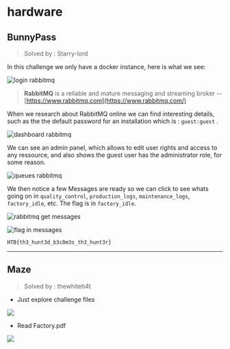 # hardware

## BunnyPass
> Solved by : Starry-lord

In this challenge we only have a docker instance, here is what we see: 

![login rabbitmq](https://i.imgur.com/4uAi61N.png)

> **RabbitMQ** is a reliable and mature messaging and streaming broker
> -- [https://www.rabbitmq.com](https://www.rabbitmq.com/)

When we research about RabbitMQ online we can find interesting details, such as the the default password for an installation which is :
`guest:guest` .


![dashboard rabbitmq](https://i.imgur.com/VTip8Yo.png)


We can see an admin panel, which allows to edit user rights and access to any ressource, and also shows the guest user has the administrator role, for some reason. 


![queues rabbitmq](https://i.imgur.com/ZAuMwYd.png)


We then notice a few Messages are ready so we can click to see whats going on in `quality_control`, `production_logs`, `maintenance_logs`, `factory_idle`, etc. The flag is in `factory_idle`.


![rabbitmq get messages](https://i.imgur.com/NOlwfx0.png)

![flag in messages](https://i.imgur.com/h4ZZpj9.png)


```HTB{th3_hunt3d_b3c0m3s_th3_hunt3r}```

---

## Maze
> Solved by : thewhiteh4t

- Just explore challenge files

![](https://i.imgur.com/0lcZGGJ.png)

- Read Factory.pdf

![](https://i.imgur.com/4xU2Z7N.png)